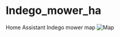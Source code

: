 # Indego_mower_ha
Home Assistant Indego mower map
![Map](https://github.com/JiriKursky/indego_mower_ha/lovelace/bozena_map.jpg)
